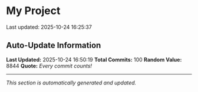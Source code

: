 # My Project


Last updated: 2025-10-24 16:25:37











































































































































































































































































































































































































































































































## Auto-Update Information

**Last Updated:** 2025-10-24 16:50:19
**Total Commits:** 100
**Random Value:** 8844
**Quote:** _Every commit counts!_

---
_This section is automatically generated and updated._
